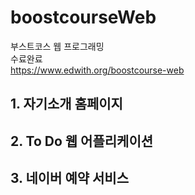 # boostcourseWeb

부스트코스 웹 프로그래밍<br/>
수료완료<br/>
https://www.edwith.org/boostcourse-web

## 1. 자기소개 홈페이지

## 2. To Do 웹 어플리케이션

## 3. 네이버 예약 서비스

